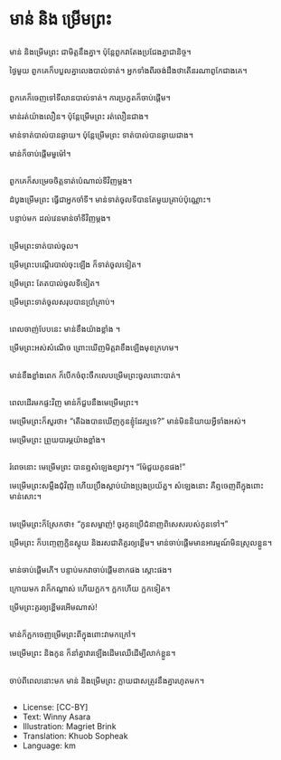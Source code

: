 # មាន់ និង ម្រើមព្រះ

##
មាន់ និងម្រើមព្រះ ជាមិត្តនឹងគ្នា។ ប៉ុន្តែពួកវាតែងប្រជែងគ្នាជានិច្ច។

ថ្ងៃមួយ ពួកគេក៏បបួលគ្នាលេងបាល់ទាត់។ 
អ្នកទាំងពីរចង់ដឹងថាតើនរណាពូកែជាងគេ។

##
ពួកគេក៏ចេញទៅទីលានបាល់ទាត់។ ការប្រកួតក៏ចាប់ផ្ដើម។

មាន់រត់យ៉ាងលឿន។ ប៉ុន្តែម្រើមព្រះ រត់លឿនជាង។

មាន់ទាត់បាល់បានឆ្ងាយ។ ប៉ុន្តែម្រើមព្រះ ទាត់បាល់បានឆ្ងាយជាង។

មាន់ក៏ចាប់ផ្ដើមមួម៉ៅ។

##
ពួកគេក៏សម្រេចចិត្តទាត់ប៉េណាល់ទីវិញម្ដង។

ដំបូងម្រើមព្រះ ធ្វើជាអ្នកចាំទី។
មាន់ទាត់ចូលទីបានតែមួយគ្រាប់ប៉ុណ្ណោះ។

បន្ទាប់មក ដល់វេនមាន់ចាំទីវិញម្ដង។

##
ម្រើមព្រះទាត់បាល់ចូល។

ម្រើមព្រះបណ្ដើរបាល់ចុះឡើង ក៏ទាត់ចូលទៀត។

ម្រើមព្រះ តែតបាល់ចូលទីទៀត។

ម្រើមព្រះទាត់ចូលសរុបបានប្រាំគ្រាប់។

##
ពេលចាញ់បែបនេះ មាន់ខឹងយ៉ាងខ្លាំង ។

ម្រើមព្រះអស់សំណើច ព្រោះឃើញមិត្តវាខឹងឡើងមុខក្រហម។

##
មាន់ខឹងខ្លាំងពេក ក៏បើកចំពុះចឹកលេបម្រើមព្រះចូលពោះបាត់។

##
ពេលដើរមកផ្ទះវិញ មាន់ក៏ជួបនឹងមេម្រើមព្រះ។

មេម្រើមព្រះក៏សួរថា៖ “តើឯងបានឃើញកូនខ្ញុំដែរឬទេ?” 
មាន់មិននិយាយអ្វីទាំងអស់។ 

មេម្រើមព្រះ ព្រួយបារម្ភយ៉ាងខ្លាំង។

##
រំពេចនោះ មេម្រើមព្រះ បានឮសំឡេងខ្សាវៗ។ “ម៉ែជួយកូនផង!”

មេម្រើមព្រះសម្លឹងជុំវិញ ហើយប្រឹងស្ដាប់យ៉ាងប្រុងប្រយ័ត្ន។ សំឡេងនោះ គឺឮចេញពីក្នុងពោះមាន់សោះ។

##
មេម្រើមព្រះក៏ស្រែកថា៖ “កូនសម្លាញ់! ចូរកូនប្រើជំនាញពិសេសរបស់កូនទៅ។”

ម្រើមព្រះ ក៏បញ្ចេញក្លិនស្អុយ និងរសជាតិគួរឲ្យខ្ពើម។ មាន់ចាប់ផ្ដើមមានអារម្មណ៍មិនស្រួលខ្លួន។

##
មាន់ចាប់ផ្ដើមភើ។ បន្ទាប់មកវាចាប់ផ្ដើមខាកផង ស្ដោះផង។

ក្រោយមក វាក៏កណ្ដាស់ ហើយក្អក។ ក្អកហើយ ក្អកទៀត។ 

ម្រើមព្រះគួរឲ្យខ្ពើមរអើមណាស់!

##
មាន់ក៏ក្អកចេញម្រើមព្រះពីក្នុងពោះវាមកក្រៅ។

មេម្រើមព្រះ និងកូន ក៏នាំគ្នាវារឡើងដើមឈើដើម្បីលាក់ខ្លួន។

##
ចាប់ពីពេលនោះមក មាន់ និងម្រើមព្រះ ក្លាយជាសត្រូវនឹងគ្នារហូតមក។

##
* License: [CC-BY]
* Text: Winny Asara
* Illustration: Magriet Brink
* Translation: Khuob Sopheak
* Language: km

